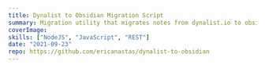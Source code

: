 ```yaml
---
title: Dynalist to Obsidian Migration Script
summary: Migration utility that migrates notes from dynalist.io to obsidian.md
coverImage:
skills: ["NodeJS", "JavaScript", "REST"]
date: "2021-09-23"
repo: https://github.com/ericanastas/dynalist-to-obsidian
---
```

